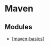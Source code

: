 # Maven

Modules
---

- [[maven-basics]]

[//begin]: # "Autogenerated link references for markdown compatibility"
[maven-basics]: maven-basics.md "Maven Basics"
[//end]: # "Autogenerated link references"